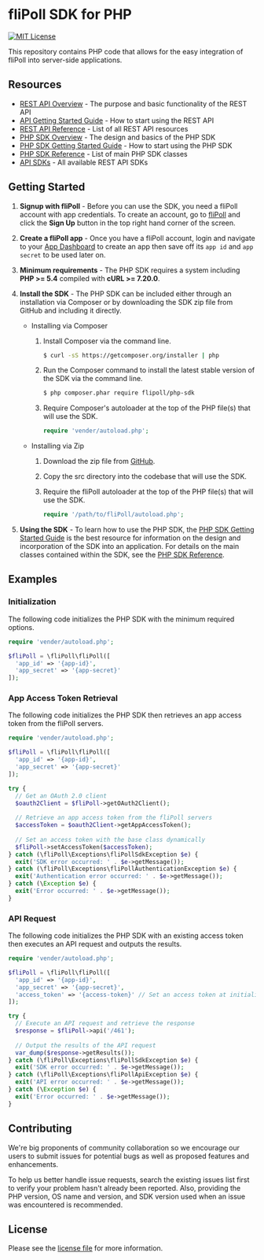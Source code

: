 # fliPoll SDK for PHP

[![MIT License](https://img.shields.io/packagist/l/flipoll/php-sdk.svg?style=flat)][license]

This repository contains PHP code that allows for the easy integration of fliPoll into server-side applications.

## Resources

* [REST API Overview][api-overview] - The purpose and basic functionality of the REST API
* [API Getting Started Guide][api-start] - How to start using the REST API
* [REST API Reference][api-reference] - List of all REST API resources
* [PHP SDK Overview][api-php-sdk] - The design and basics of the PHP SDK
* [PHP SDK Getting Started Guide][api-php-sdk-start] - How to start using the PHP SDK
* [PHP SDK Reference][api-php-sdk-reference] - List of main PHP SDK classes
* [API SDKs][api-sdks] - All available REST API SDKs

## Getting Started

1. **Signup with fliPoll** - Before you can use the SDK, you need a fliPoll account with app credentials. To create an account, go to [fliPoll][flipoll] and click the **Sign Up** button in the top right hand corner of the screen.
2. **Create a fliPoll app** - Once you have a fliPoll account, login and navigate to your [App Dashboard][app-dashboard] to create an app then save off its `app id` and `app secret` to be used later on.
3. **Minimum requirements** - The PHP SDK requires a system including **PHP >= 5.4** compiled with **cURL >= 7.20.0**.
4. **Install the SDK** - The PHP SDK can be included either through an installation via Composer or by downloading the SDK zip file from GitHub and including it directly.
	* Installing via Composer
		1. Install Composer via the command line.
			
			```sh
			$ curl -sS https://getcomposer.org/installer | php
			```
			
		2. Run the Composer command to install the latest stable version of the SDK via the command line.
			
			```sh
			$ php composer.phar require flipoll/php-sdk
			```
			
		3. Require Composer's autoloader at the top of the PHP file(s) that will use the SDK.
			
			```php
			require 'vender/autoload.php';
			```
			
	* Installing via Zip
		1. Download the zip file from [GitHub][github].
		2. Copy the src directory into the codebase that will use the SDK.
		3. Require the fliPoll autoloader at the top of the PHP file(s) that will use the SDK.
			
			```php
			require '/path/to/fliPoll/autoload.php';
			```
			
5. **Using the SDK** - To learn how to use the PHP SDK, the [PHP SDK Getting Started Guide][api-php-sdk-start] is the best resource for information on the design and incorporation of the SDK into an application. For details on the main classes contained within the SDK, see the [PHP SDK Reference][api-php-sdk-reference].

## Examples

### Initialization

The following code initializes the PHP SDK with the minimum required options.

```php
require 'vender/autoload.php';

$fliPoll = \fliPoll\fliPoll([
  'app_id' => '{app-id}',
  'app_secret' => '{app-secret}'
]);
```

### App Access Token Retrieval

The following code initializes the PHP SDK then retrieves an app access token from the fliPoll servers.

```php
require 'vender/autoload.php';

$fliPoll = \fliPoll\fliPoll([
  'app_id' => '{app-id}',
  'app_secret' => '{app-secret}'
]);

try {
  // Get an OAuth 2.0 client
  $oauth2Client = $fliPoll->getOAuth2Client();
  
  // Retrieve an app access token from the fliPoll servers
  $accessToken = $oauth2Client->getAppAccessToken();
  
  // Set an access token with the base class dynamically
  $fliPoll->setAccessToken($accessToken);
} catch (\fliPoll\Exceptions\fliPollSdkException $e) {
  exit('SDK error occurred: ' . $e->getMessage());
} catch (\fliPoll\Exceptions\fliPollAuthenticationException $e) {
  exit('Authentication error occurred: ' . $e->getMessage());
} catch (\Exception $e) {
  exit('Error occurred: ' . $e->getMessage());
}
```

### API Request

The following code initializes the PHP SDK with an existing access token then executes an API request and outputs the results.

```php
require 'vender/autoload.php';

$fliPoll = \fliPoll\fliPoll([
  'app_id' => '{app-id}',
  'app_secret' => '{app-secret}',
  'access_token' => '{access-token}' // Set an access token at initialization
]);

try {
  // Execute an API request and retrieve the response
  $response = $fliPoll->api('/461');
  
  // Output the results of the API request
  var_dump($response->getResults());
} catch (\fliPoll\Exceptions\fliPollSdkException $e) {
  exit('SDK error occurred: ' . $e->getMessage());
} catch (\fliPoll\Exceptions\fliPollApiException $e) {
  exit('API error occurred: ' . $e->getMessage());
} catch (\Exception $e) {
  exit('Error occurred: ' . $e->getMessage());
}
```

## Contributing

We're big proponents of community collaboration so we encourage our users to submit issues for potential bugs as well as proposed features and enhancements.

To help us better handle issue requests, search the existing issues list first to verify your problem hasn't already been reported. Also, providing the PHP version, OS name and version, and SDK version used when an issue was encountered is recommended.

## License

Please see the [license file][license] for more information.

[github]: https://github.com/flipoll/php-sdk
[license]: https://github.com/flipoll/php-sdk/blob/master/LICENSE
[flipoll]: https://flipoll.com
[app-dashboard]: https://flipoll.com/settings/apps
[api-overview]: https://flipoll.com/developer/api
[api-start]: https://flipoll.com/developer/api/start
[api-reference]: https://flipoll.com/developer/api/reference
[api-php-sdk]: https://flipoll.com/developer/api/sdks/php
[api-php-sdk-start]: https://flipoll.com/developer/api/sdks/php/start
[api-php-sdk-reference]: https://flipoll.com/developer/api/sdks/php/reference
[api-sdks]: https://flipoll.com/developer/api/sdks

